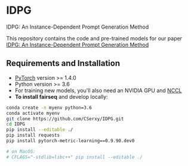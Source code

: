 # IDPG
IDPG: An Instance-Dependent Prompt Generation Method

This repository contains the code and pre-trained models for our paper [IDPG: An Instance-Dependent Prompt Generation Method](https://arxiv.org/pdf/2204.04497.pdf)

## Requirements and Installation

* [PyTorch](http://pytorch.org/) version >= 1.4.0
* Python version >= 3.6
* For training new models, you'll also need an NVIDIA GPU and [NCCL](https://github.com/NVIDIA/nccl)
* **To install fairseq** and develop locally:

```bash
conda create -n myenv python=3.6
conda activate myenv
git clone https://github.com/CSerxy/IDPG.git
cd IDPG 
pip install --editable ./
pip install requests
pip install pytorch-metric-learning==0.9.90.dev0

# on MacOS:
# CFLAGS="-stdlib=libc++" pip install --editable ./
```

